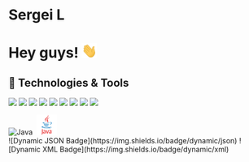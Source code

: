 # Sergei L
# Hey guys! <img src="https://raw.githubusercontent.com/StanGirard/StanGirard/master/wave.gif" width="30px">

## 🔧 Technologies & Tools
![](https://img.shields.io/badge/OS-MacOS-informational?style=flat&logo=Apple&logoColor=white&color=blue)
![](https://img.shields.io/badge/Editor-Visual_Studio_Code-informational?style=flat&logo=visual-studio-code&logoColor=white&color=blue)
![](https://img.shields.io/badge/Code-Python-informational?style=flat&logo=python&logoColor=white&color=blue)
![](https://img.shields.io/badge/Framework-Django-informational?style=flat&logo=django&logoColor=white&color=blue)
![](https://img.shields.io/badge/Framework-Flask-informational?style=flat&logo=flask&logoColor=white&color=blue)
![](https://img.shields.io/badge/Framework-FastAPI-informational?style=flat&logo=fastapi&logoColor=white&color=blue)
![](https://img.shields.io/badge/Shell-Bash-informational?style=flat&logo=gnu-bash&logoColor=white&color=blue)
![](https://img.shields.io/badge/Tools-Docker-informational?style=flat&logo=docker&logoColor=white&color=blue)
![](https://img.shields.io/badge/Tools-Redis-informational?style=flat&logo=redis&logoColor=white&color=blue)


<div>
  <img srs='https://github.com/devicons/devicon/blob/master/icons/django/django-plain-wordmark.svg'title="Java" alt="Java" width="40" height="40"/>&nbsp;
  <img src="https://github.com/devicons/devicon/blob/master/icons/java/java-original-wordmark.svg" title="Java" alt="Java" width="40" height="40"/>&nbsp;
</div>
![Dynamic JSON Badge](https://img.shields.io/badge/dynamic/json)
![Dynamic XML Badge](https://img.shields.io/badge/dynamic/xml)
